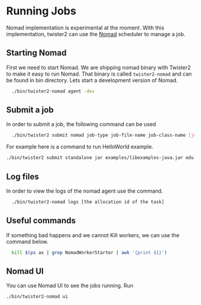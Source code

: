 # Running Jobs

Nomad implementation is experimental at the moment. With this implementation, twister2 can use the 
[Nomad](https://www.nomadproject.io/) scheduler to manage a job. 

## Starting Nomad

First we need to start Nomad. We are shipping nomad binary with Twister2 to make it easy to run Nomad.
That binary is called `twister2-nomad` and can be found in bin directory. Lets start a development version 
of Nomad. 

```bash
  ./bin/twister2-nomad agent -dev
```

## Submit a job

In order to submit a job, the following command can be used

```bash
  ./bin/twister2 submit nomad job-type job-file-name job-class-name [job-args]
```

For example here is a command to run HelloWorld example.

```bash
./bin/twister2 submit standalone jar examples/libexamples-java.jar edu.iu.dsc.tws.examples.basic.HelloWorld 8
```

## Log files

In order to view the logs of the nomad agent use the command.

```bash
  ./bin/twister2-nomad logs [the allocation id of the task]
```

## Useful commands

If something bad happens and we cannot Kill workers, we can use the command below.

```bash
  kill $(ps ax | grep NomadWorkerStarter | awk '{print $1}')
```

## Nomad UI

You can use Nomad UI to see the jobs running. Run

```bash
./bin/twister2-nomad ui
```

